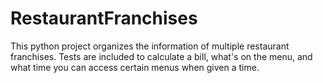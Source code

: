 # RestaurantFranchises
This python project organizes the information of multiple restaurant franchises. Tests are included to calculate a bill, what's on the menu, and what time you can access certain menus when given a time.
